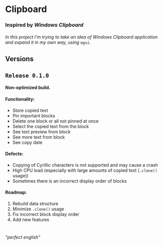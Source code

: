 # **Clipboard**
### Inspired by *Windows Clipboard*
###### In this project I'm trying to take an idea of *Windows Clipboard* application and expand it in my own way, using `egui`.

## **Versions**
## `Release 0.1.0`
#### Non-optimized build.

#### Functionality:
- Store copied text
- Pin important blocks
- Delete one block or all not pinned at once
- Select the copied text from the block
- See text preview from block
- See more text from block
- See copy date 

#### Defects:
- Copying of Cyrillic characters is not supported and may cause a crash
- High CPU load (especially with large amounts of copied text (`.clone()` usage))
- Sometimes there is an incorrect display order of blocks

#### Roadmap:
1. Rebuild data structure
2. Minimize `.clone()` usage
3. Fix incorrect block display order
4. Add new features





#
#
#
#
#
#
#
#
#
#
#
#
#
#
#
#
###### "perfect english"